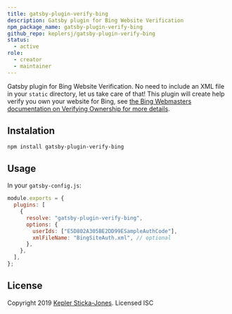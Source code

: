 ```yaml
---
title: gatsby-plugin-verify-bing
description: Gatsby plugin for Bing Website Verification
npm_package_name: gatsby-plugin-verify-bing
github_repo: keplersj/gatsby-plugin-verify-bing
status:
  - active
role:
  - creator
  - maintainer
---
```


Gatsby plugin for Bing Website Verification. No need to include an XML file in your `static` directory, let us take care of that! This plugin will create help verify you own your website for Bing, see [the Bing Webmasters documentation on Verifying Ownership for more details](https://www.bing.com/webmaster/help/how-to-verify-ownership-of-your-site-afcfefc6).

## Instalation

```shell
npm install gatsby-plugin-verify-bing
```

## Usage

In your `gatsby-config.js`:

```js
module.exports = {
  plugins: [
    {
      resolve: "gatsby-plugin-verify-bing",
      options: {
        userIds: ["E5D802A305BE2DD99ESampleAuthCode"],
        xmlFileName: "BingSiteAuth.xml", // optional
      },
    },
  ],
};
```

## License

Copyright 2019 [Kepler Sticka-Jones](https://keplersj.com/). Licensed ISC
